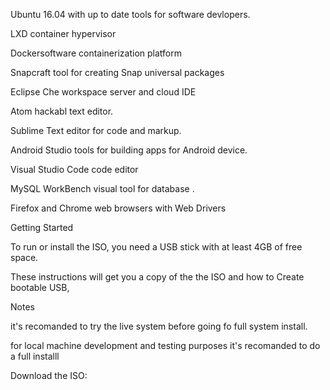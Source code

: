 
Ubuntu 16.04  with up to date tools for software devlopers.

LXD container hypervisor

Dockersoftware containerization platform 

Snapcraft tool for creating Snap universal packages

Eclipse Che workspace server and cloud IDE

Atom hackabl text editor.

Sublime Text  editor for code and markup.

Android Studio tools for building apps for Android device.    

Visual Studio Code code editor

MySQL WorkBench visual tool for database . 

Firefox and Chrome web browsers with Web Drivers 

Getting Started

To run or install the ISO, you need a USB stick with at least 4GB of free space.

These instructions will get you a copy of the the ISO and  how to Create bootable USB,

Notes

it's recomanded to try the  live system before going fo full system install.

for local machine development and testing purposes it's recomanded to do a full installl








  




Download the ISO:
